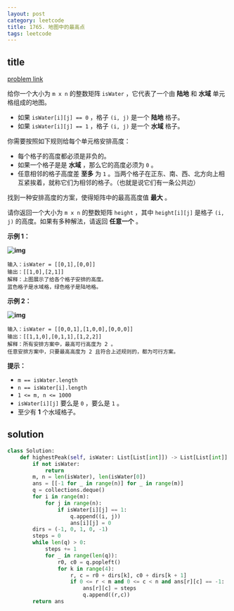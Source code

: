 ```yaml
---
layout: post
category: leetcode
title: 1765. 地图中的最高点
tags: leetcode
---
```

## title
[problem link](https://leetcode-cn.com/problems/map-of-highest-peak/)

给你一个大小为 `m x n` 的整数矩阵 `isWater` ，它代表了一个由 **陆地** 和 **水域** 单元格组成的地图。

- 如果 `isWater[i][j] == 0` ，格子 `(i, j)` 是一个 **陆地** 格子。
- 如果 `isWater[i][j] == 1` ，格子 `(i, j)` 是一个 **水域** 格子。

你需要按照如下规则给每个单元格安排高度：

- 每个格子的高度都必须是非负的。
- 如果一个格子是是 **水域** ，那么它的高度必须为 `0` 。
- 任意相邻的格子高度差 **至多** 为 `1` 。当两个格子在正东、南、西、北方向上相互紧挨着，就称它们为相邻的格子。（也就是说它们有一条公共边）

找到一种安排高度的方案，使得矩阵中的最高高度值 **最大** 。

请你返回一个大小为 `m x n` 的整数矩阵 `height` ，其中 `height[i][j]` 是格子 `(i, j)` 的高度。如果有多种解法，请返回 **任意一个** 。

 

**示例 1：**

**![img](https://assets.leetcode.com/uploads/2021/01/10/screenshot-2021-01-11-at-82045-am.png)**

```
输入：isWater = [[0,1],[0,0]]
输出：[[1,0],[2,1]]
解释：上图展示了给各个格子安排的高度。
蓝色格子是水域格，绿色格子是陆地格。
```

**示例 2：**

**![img](https://assets.leetcode.com/uploads/2021/01/10/screenshot-2021-01-11-at-82050-am.png)**

```
输入：isWater = [[0,0,1],[1,0,0],[0,0,0]]
输出：[[1,1,0],[0,1,1],[1,2,2]]
解释：所有安排方案中，最高可行高度为 2 。
任意安排方案中，只要最高高度为 2 且符合上述规则的，都为可行方案。
```

 

**提示：**

- `m == isWater.length`
- `n == isWater[i].length`
- `1 <= m, n <= 1000`
- `isWater[i][j]` 要么是 `0` ，要么是 `1` 。
- 至少有 **1** 个水域格子。

## solution
```python
class Solution:
    def highestPeak(self, isWater: List[List[int]]) -> List[List[int]]:
        if not isWater:
            return
        m, n = len(isWater), len(isWater[0])
        ans = [[-1 for _ in range(n)] for _ in range(m)]
        q = collections.deque()
        for i in range(m):
            for j in range(n):
                if isWater[i][j] == 1:
                    q.append((i, j))
                    ans[i][j] = 0
        dirs = (-1, 0, 1, 0, -1)
        steps = 0
        while len(q) > 0:
            steps += 1
            for _ in range(len(q)):
                r0, c0 = q.popleft()
                for k in range(4):
                    r, c = r0 + dirs[k], c0 + dirs[k + 1]
                    if 0 <= r < m and 0 <= c < n and ans[r][c] == -1:
                        ans[r][c] = steps
                        q.append((r,c))
        return ans
```

